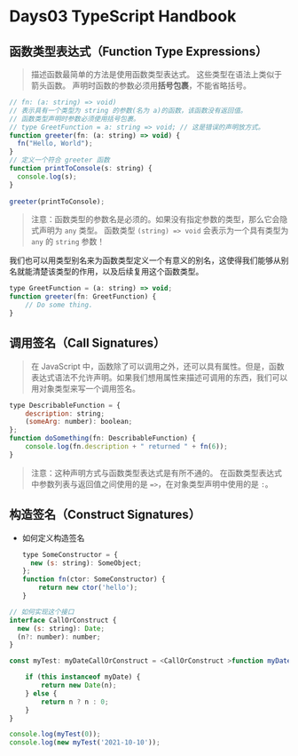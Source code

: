 # Days03 TypeScript Handbook

## 函数类型表达式（Function Type Expressions）

 > 描述函数最简单的方法是使用函数类型表达式。
 > 这些类型在语法上类似于箭头函数。
 > 声明时函数的参数必须用**括号包裹**，不能省略括号。

``` javascript
// fn: (a: string) => void) 
// 表示具有一个类型为 string 的参数(名为 a)的函数，该函数没有返回值。 
// 函数类型声明时参数必须使用括号包裹。
// type GreetFunction = a: string => void; // 这是错误的声明放方式。
function greeter(fn: (a: string) => void) {
  fn("Hello, World");
}
// 定义一个符合 greeter 函数 
function printToConsole(s: string) {
  console.log(s);
}
 
greeter(printToConsole);
```

> 注意：函数类型的参数名是必须的。如果没有指定参数的类型，那么它会隐式声明为 `any` 类型。
> 函数类型 `(string) => void` 会表示为一个具有类型为 `any` 的 `string` 参数！

我们也可以用类型别名来为函数类型定义一个有意义的别名，这使得我们能够从别名就能清楚该类型的作用，以及后续复用这个函数类型。

``` javascript
type GreetFunction = (a: string) => void;
function greeter(fn: GreetFunction) {
    // Do some thing.
}
```

## 调用签名（Call Signatures）

> 在 JavaScript 中，函数除了可以调用之外，还可以具有属性。但是，函数表达式语法不允许声明。如果我们想用属性来描述可调用的东西，我们可以用对象类型来写一个调用签名。

``` javascript
type DescribableFunction = {
    description: string;
    (someArg: number): boolean;
};
function doSomething(fn: DescribableFunction) {
    console.log(fn.description + " returned " + fn(6));
}
```

> 注意：这种声明方式与函数类型表达式是有所不通的。
> 在函数类型表达式中参数列表与返回值之间使用的是 `=>`，在对象类型声明中使用的是 `:`。

## 构造签名（Construct Signatures）

- 如何定义构造签名
  
  ``` javascript
  type SomeConstructor = {
    new (s: string): SomeObject;   
  };
  function fn(ctor: SomeConstructor) {
      return new ctor('hello');
  }
  ```

``` javascript
// 如何实现这个接口
interface CallOrConstruct {
  new (s: string): Date;
  (n?: number): number;
}

const myTest: myDateCallOrConstruct = <CallOrConstruct >function myDate(this: any, n?: any): any {

    if (this instanceof myDate) {
        return new Date(n);
    } else {
        return n ? n : 0;
    }
}

console.log(myTest(0));
console.log(new myTest('2021-10-10'));
```

